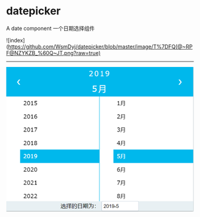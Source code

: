 # datepicker
A date component
一个日期选择组件

![index](https://github.com/WsmDyj/datepicker/blob/master/image/T%7DFQ(@~RPF@NZYKZB_%60Q~JT.png?raw=true)

-------
![index](https://github.com/WsmDyj/datepicker/blob/master/image/5I4$%7D13%25I%2521F4IC9%7BP14%5B0.png?raw=true
)
